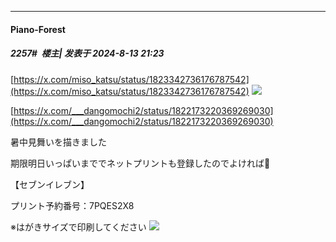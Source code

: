 ﻿
*****

####  Piano-Forest  
##### 2257#         楼主| 发表于 2024-8-13 21:23

[https://x.com/miso_katsu/status/1823342736176787542](https://x.com/miso_katsu/status/1823342736176787542)
<img src="https://p.sda1.dev/18/a12178e3d3255532efbea5f147173f70/20240813_212059.jpg" referrerpolicy="no-referrer">

[https://x.com/___dangomochi2/status/1822173220369269030](https://x.com/___dangomochi2/status/1822173220369269030)

暑中見舞いを描きました

期限明日いっぱいまででネットプリントも登録したのでよければ🍉

【セブンイレブン】

プリント予約番号：7PQES2X8

※はがきサイズで印刷してください
<img src="https://p.sda1.dev/18/1902f6f78b00c8b60c8f1fddc6f54593/20240813_212215.jpg" referrerpolicy="no-referrer">


